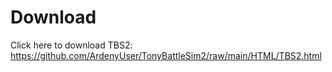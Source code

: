 # Download
Click here to download TBS2: https://github.com/ArdenyUser/TonyBattleSim2/raw/main/HTML/TBS2.html
